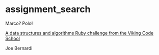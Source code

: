 # assignment_search
Marco?  Polo!

[A data structures and algorithms Ruby challenge from the Viking Code School](http://www.vikingcodeschool.com)

Joe Bernardi
